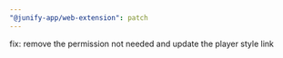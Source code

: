 ```yaml
---
"@junify-app/web-extension": patch
---
```


fix: remove the permission not needed and update the player style link
